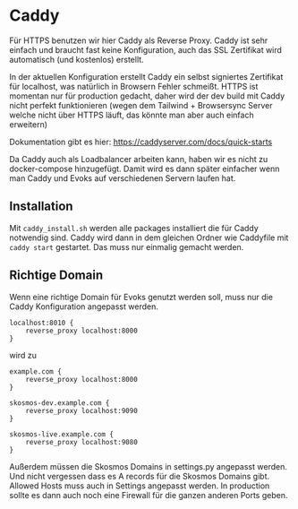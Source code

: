 # Caddy
Für HTTPS benutzen wir hier Caddy als Reverse Proxy. Caddy ist sehr einfach und braucht fast keine Konfiguration, auch das SSL Zertifikat wird automatisch (und kostenlos) erstellt.

In der aktuellen Konfiguration erstellt Caddy ein selbst signiertes Zertifikat für localhost, was natürlich in Browsern Fehler schmeißt. HTTPS ist momentan nur für production gedacht, daher wird der dev build mit Caddy nicht perfekt funktionieren (wegen dem Tailwind + Browsersync Server welche nicht über HTTPS läuft, das könnte man aber auch einfach erweitern)

Dokumentation gibt es hier: https://caddyserver.com/docs/quick-starts

Da Caddy auch als Loadbalancer arbeiten kann, haben wir es nicht zu docker-compose hinzugefügt. Damit wird es dann später einfacher wenn man Caddy und Evoks auf verschiedenen Servern laufen hat.

## Installation

Mit `caddy_install.sh` werden alle packages installiert die für Caddy notwendig sind. Caddy wird dann in dem gleichen Ordner wie Caddyfile mit `caddy start` gestartet. Das muss nur einmalig gemacht werden.

## Richtige Domain

Wenn eine richtige Domain für Evoks genutzt werden soll, muss nur die Caddy Konfiguration angepasst werden.
```
localhost:8010 {
    reverse_proxy localhost:8000
}
```

wird zu

```
example.com {
    reverse_proxy localhost:8000
}

skosmos-dev.example.com {
    reverse_proxy localhost:9090
}

skosmos-live.example.com {
    reverse_proxy localhost:9080
}

```

Außerdem müssen die Skosmos Domains in settings.py angepasst werden. Und nicht vergessen dass es A records für die Skosmos Domains gibt.
Allowed Hosts muss auch in Settings angepasst werden.
In production sollte es dann auch noch eine Firewall für die ganzen anderen Ports geben.